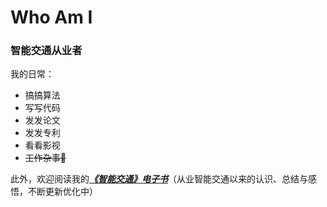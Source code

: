 # Who Am I

### 智能交通从业者

我的日常：

* 搞搞算法
* 写写代码
* 发发论文
* 发发专利
* 看看影视
* ~~工作杂事🤫~~

此外，欢迎阅读我的[_**《智能交通》电子书**_](https://its.xinzhi-wang.com/)（从业智能交通以来的认识、总结与感悟，不断更新优化中）

